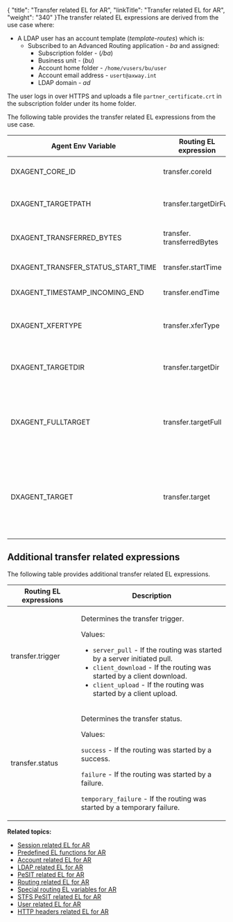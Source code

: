 {
    "title": "Transfer related EL for AR",
    "linkTitle": "Transfer related EL for AR",
    "weight": "340"
}The transfer related EL expressions are derived from the use case where:

-   A LDAP user has an account template (*template-routes*) which is:
    -   Subscribed to an <span class="mc-variable my_project_variables.Advanced_Routing variable">Advanced Routing</span> application - *ba* and assigned:
        -   Subscription folder - (*/ba*)
        -   Business unit - (*bu*)
        -   Account home folder - `/home/vusers/bu/user`
        -   Account email address - `usert@axway.int`
        -   LDAP domain - *ad*

The user logs in over HTTPS and uploads a file `partner_certificate.crt` in the subscription folder under its home folder.

The following table provides the transfer related EL expressions from the use case.

<table>
   <thead>
      <tr>
<th class="HeadE-Column1-Header1">Agent Env Variable         </th>
<th class="HeadE-Column1-Header1">Routing EL expression         </th>
<th class="HeadD-Column1-Header1">Example         </th>
      </tr>
   </thead>
   <tbody>
      <tr>
         <td><p>DXAGENT_CORE_ID</p>         </td>
         <td><p>transfer.coreId</p>         </td>
         <td><p><code>${transfer.coreId eq "390bedec-c82e-45aa-afc2-1b78d846732d"}</code></p>         </td>
      </tr>
      <tr>
         <td><p>DXAGENT_TARGETPATH</p>         </td>
         <td><p>transfer.targetDirFull</p>         </td>
         <td><p><span class="code">${parentFolder(transfer.targetDirFull) eq account.home}</span></p>         </td>
      </tr>
      <tr>
         <td><p>DXAGENT_TRANSFERRED_BYTES</p>         </td>
         <td><p>transfer.<br />
transferredBytes</p>         </td>
         <td><p><span class="code">${transfer.transferredBytes ge 20}</span></p>         </td>
      </tr>
      <tr>
         <td><p>DXAGENT_TRANSFER_STATUS_START_TIME</p>         </td>
         <td><p>transfer.startTime</p>         </td>
         <td><p><span class="code">${transfer.startTime lt transfer.endTime}</span></p>         </td>
      </tr>
      <tr>
         <td><p>DXAGENT_TIMESTAMP_INCOMING_END</p>         </td>
         <td><p>transfer.endTime</p>         </td>
         <td><p><span class="code">${transfer.endTime gt transfer.startTime}</span></p>         </td>
      </tr>
      <tr>
         <td><p>DXAGENT_XFERTYPE</p>         </td>
         <td><p>transfer.xferType</p>         </td>
         <td><p><span class="code">${transfer.xferType eq "A"}</span></p>
<p><span class="code">${transfer.xferType eq "I"}</span></p>         </td>
      </tr>
      <tr>
         <td><p>DXAGENT_TARGETDIR</p>         </td>
         <td><p>transfer.targetDir</p>         </td>
         <td><p><span class="code">${concat(transfer.targetDir.substring(0,1), leadingFolder(session.workDir)) eq transfer.targetDir}</span> - returns true</p>         </td>
      </tr>
      <tr>
         <td><p>DXAGENT_FULLTARGET</p>         </td>
         <td><p>transfer.targetFull</p>         </td>
         <td><p><span class="code">${filename(transfer.targetFull).matches('part.*.crt')}</span> - returns true</p>
<p><span class="code">${extension(transfer.target) eq extension(filename(transfer.targetFull))}</span> - returns true</p>         </td>
      </tr>
      <tr>
         <td><p>DXAGENT_TARGET</p>         </td>
         <td><p>transfer.target</p>         </td>
         <td><p><span class="code">${transfer.target.matches('.*.crt') ? 1 : 0}</span>
- will return 1</p>
<p><span class="code">${extract(basename(transfer.target),'_',1) eq 'partner1'}</span>
- will return true</p>
<p>${basename(transfer.target).replace('(.*)_(.*)', '$2_$1') eq 'certificate_partner')</p>         </td>
      </tr>
   </tbody>
</table>

## Additional transfer related expressions

The following table provides additional transfer related EL expressions.

<table>
   <thead>
      <tr>
<th class="HeadE-Column1-Header1">Routing EL expressions         </th>
<th class="HeadD-Column1-Header1">Description         </th>
      </tr>
   </thead>
   <tbody>
      <tr>
         <td><p>transfer.trigger</p>         </td>
         <td><p>Determines the transfer trigger.</p>
<p>Values:</p>
<ul>
<li><code>server_pull</code> - If the routing was started by a server initiated pull.</li>
<li><code>client_download</code> - If the routing was started by a client download.</li>
<li><code>client_upload</code> - If the routing was started by a client upload.</li>
</ul>         </td>
      </tr>
      <tr>
         <td><p>transfer.status</p>         </td>
         <td><p>Determines the transfer status.</p>
<p>Values:</p>
<p><code>success</code> - If the routing was started by a success.</p>
<p><code>failure</code> - If the routing was started by a failure.</p>
<p><code>temporary_failure</code> - If the routing was started by a temporary failure.</p>         </td>
      </tr>
   </tbody>
</table>

**Related topics:**

-   <a href="../r_st_session_related" class="MCXref xref">Session related EL for AR</a>
-   <a href="../r_st_predefined_el_functions" class="MCXref xref">Predefined EL functions for AR</a>
-   <a href="../r_st_account_related" class="MCXref xref">Account related EL for AR</a>
-   <a href="../r_st_ldap_related" class="MCXref xref">LDAP related EL for AR</a>
-   <a href="../r_st_pesit_related" class="MCXref xref">PeSIT related EL for AR</a>
-   <a href="../r_st_routing_related" class="MCXref xref">Routing related EL for AR</a>
-   <a href="../r_st_special_routing_variables" class="MCXref xref">Special routing EL variables for AR</a>
-   <a href="../r_st_stfs_pesit_related" class="MCXref xref">STFS PeSIT related EL for AR</a>
-   <a href="../r_st_user_related" class="MCXref xref">User related EL for AR</a>
-   <a href="../r_st_http_headers" class="MCXref xref">HTTP headers related EL for AR</a>
